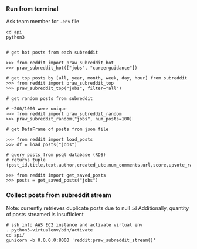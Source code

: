 ### Run from terminal

Ask team member for `.env` file
```
cd api
python3


# get hot posts from each subreddit

>>> from reddit import praw_subreddit_hot
>>> praw_subreddit_hot(["jobs", "careerguidance"])

# get top posts by [all, year, month, week, day, hour] from subreddit
>>> from reddit import praw_subreddit_top
>>> praw_subreddit_top("jobs", filter="all")

# get random posts from subreddit

# ~200/1000 were unique
>>> from reddit import praw_subreddit_random
>>> praw_subreddit_random("jobs", num_posts=100)

# get DataFrame of posts from json file

>>> from reddit import load_posts
>>> df = load_posts("jobs")

# query posts from psql database (RDS)
# returns tuple (post_id,title,text,author,created_utc,num_comments,url,score,upvote_ratio,subreddit)

>>> from reddit import get_saved_posts
>>> posts = get_saved_posts("jobs")
```

### Collect posts from subreddit stream

Note: currently retrieves duplicate posts due to null `id`
Additionally, quantity of posts streamed is insufficient 
```
# ssh into AWS EC2 instance and activate virtual env
. python3-virtualenv/bin/activate
cd api/
gunicorn -b 0.0.0.0:8000 'reddit:praw_subreddit_stream()'
```